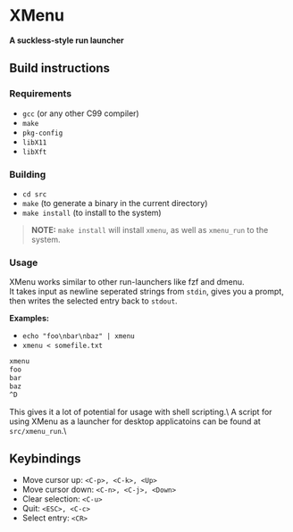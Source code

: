 # XMenu

**A suckless-style run launcher**

## Build instructions

### Requirements

- `gcc` (or any other C99 compiler)
- `make`
- `pkg-config`
- `libX11`
- `libXft`

### Building

- `cd src`
- `make` (to generate a binary in the current directory)
- `make install` (to install to the system)

> **NOTE:** `make install` will install `xmenu`, as well as `xmenu_run` to the system.

### Usage

XMenu works similar to other run-launchers like fzf and dmenu.\
It takes input as newline seperated strings from `stdin`, gives you a prompt, then writes the selected entry back to `stdout`.

**Examples:**

- `echo "foo\nbar\nbaz" | xmenu`
- `xmenu < somefile.txt`
```sh
xmenu
foo
bar
baz
^D
```

This gives it a lot of potential for usage with shell scripting.\\
A script for using XMenu as a launcher for desktop applicatoins can be found at `src/xmenu_run`.\\

## Keybindings

- Move cursor up: `<C-p>, <C-k>, <Up>`
- Move cursor down: `<C-n>, <C-j>, <Down>`
- Clear selection: `<C-u>`
- Quit: `<ESC>, <C-c>`
- Select entry: `<CR>`
